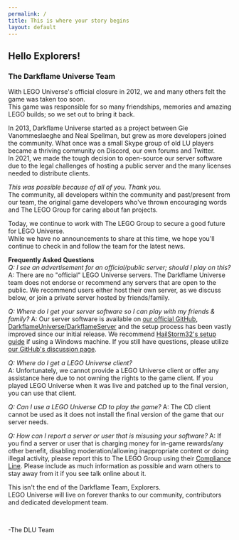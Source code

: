 ```yaml
---
permalink: /
title: This is where your story begins
layout: default
---
```

## Hello Explorers!
			
### The Darkflame Universe Team

With LEGO Universe's official closure in 2012, we and many others felt the game was taken too soon.  
This game was responsible for so many friendships, memories and amazing LEGO builds; so we set out to bring it back.  

In 2013, Darkflame Universe started as a project between Gie Vanommeslaeghe and Neal Spellman, but grew as more developers joined the community. 
What once was a small Skype group of old LU players became a thriving community on Discord, our own forums and Twitter.  
In 2021, we made the tough decision to open-source our server software due to the legal challenges of hosting a public server and the many licenses needed to distribute clients.  

*This was possible because of all of you. Thank you.*  
The community, all developers within the community and past/present from our team, the original game developers who've thrown encouraging words and The LEGO Group for caring about fan projects.

Today, we continue to work with The LEGO Group to secure a good future for LEGO Universe.  
While we have no announcements to share at this time, we hope you'll continue to check in and follow the team for the latest news.  


**Frequently Asked Questions**   
*Q: I see an advertisement for an official/public server; should I play on this?*  
A: There are no "official" LEGO Universe servers. The Darkflame Universe team does not endorse or recommend any servers that are open to the public. We recommend users either host their own server, as we discuss below, or join a private server hosted by friends/family.

*Q: Where do I get your server software so I can play with my friends &amp; family?*
A: Our server software is available on [our official GitHub, DarkflameUniverse/DarkflameServer](https://github.com/DarkflameUniverse/DarkflameServer) and the setup process has been vastly improved since our initial release. We recommend [HailStorm32's setup guide](https://gist.github.com/HailStorm32/169df65a47a104199b5cc57d10fa57de) if using a Windows machine. If you still have questions, please utilize [our GitHub's discussion page](https://github.com/DarkflameUniverse/DarkflameServer/discussions/categories/q-a).

*Q: Where do I get a LEGO Universe client?*  
A: Unfortunately, we cannot provide a LEGO Universe client or offer any assistance here due to not owning the rights to the game client. If you played LEGO Universe when it was live and patched up to the final version, you can use that client.

*Q: Can I use a LEGO Universe CD to play the game?*
A: The CD client cannot be used as it does not install the final version of the game that our server needs.

*Q: How can I report a server or user that is misusing your software?*
A: If you find a server or user that is charging money for in-game rewards/any other benefit, disabling moderation/allowing inappropriate content or doing illegal activity, please report this to The LEGO Group using their [Compliance Line](https://www.lego.com/da-dk/compliance-line). Please include as much information as possible and warn others to stay away from it if you see talk online about it.

This isn't the end of the Darkflame Team, Explorers.  
LEGO Universe will live on forever thanks to our community, contributors and dedicated development team.

<br style="margin-bottom: 10px;">

-The DLU Team
